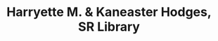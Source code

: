---
layout: repo
title: "Harryette M. & Kaneaster Hodges, SR Library"
id: 1500
permalink: repos/1500/
---
